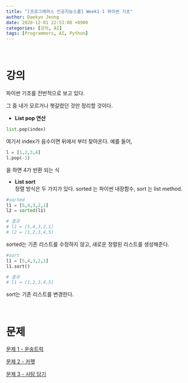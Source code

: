 ```yaml
---
title: "[프로그래머스 인공지능스쿨] Week1-1 파이썬 기초"
author: Daekyo Jeong
date: 2020-12-01 22:53:00 +0900
categories: [강의, AI]
tags: [Programmers, AI, Python]
---
```



<br/>

# **강의**

파이썬 기초를 전반적으로 보고 있다.

그 중 내가 모르거나 햇갈렸던 것만 정리할 것이다.

- **List pop 연산**  

```py
list.pop(index)
```
여기서 index가 음수이면 뒤에서 부터 찾아온다.
예를 들어,
```py
l = [1,2,3,4]
l.pop(-1)
```
을 하면 4가 반환 되는 식


- **List sort**  
정렬 방식은 두 가지가 있다.
sorted 는 파이썬 내장함수,
sort 는 list method.

```py
#sorted
l1 = [5,4,3,2,1]
l2 = sorted(l1)

# 결과
# l1 = [5,4,3,2,1]
# l2 = [1,2,3,4,5]
```

sorted는 기존 리스트를 수정하지 않고, 새로운 정렬된 리스트를 생성해준다.

```py
#sort
l1 = [5,4,3,2,1]
l1.sort()

# 결과
# l1 = [1,2,3,4,5]
```

sort는 기존 리스트를 변경한다.

<br/>

# **문제**

[문제 1 - 운송트럭](/posts/Algorithm1/)   


[문제 2 - 카펫](/posts/Algorithm2/)   


[문제 3 - 사탕 담기](/posts/Algorithm3/)

<br/>
